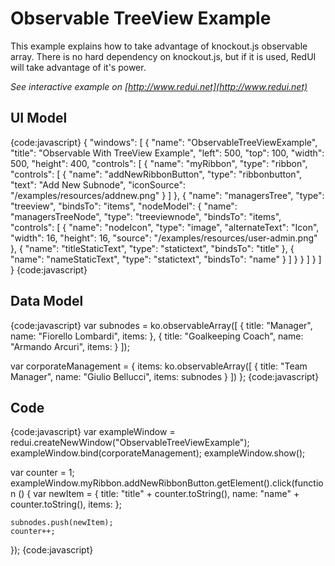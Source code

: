 # Observable TreeView Example

This example explains how to take advantage of knockout.js observable array.
There is no hard dependency on knockout.js, but if it is used, RedUI will take advantage of it's power.

_See interactive example on [http://www.redui.net](http://www.redui.net)_

## UI Model

{code:javascript}
{
    "windows": [
        {
            "name": "ObservableTreeViewExample",
            "title": "Observable With TreeView Example",
            "left": 500,
            "top": 100,
            "width": 500,
            "height": 400,
            "controls": [
                {
                    "name": "myRibbon",
                    "type": "ribbon",
                    "controls": [
                        {
                            "name": "addNewRibbonButton",
                            "type": "ribbonbutton",
                            "text": "Add New Subnode",
                            "iconSource": "/examples/resources/addnew.png"
                        }
                    ]
                },
                {
                    "name": "managersTree",
                    "type": "treeview",
                    "bindsTo": "items",
                    "nodeModel": {
                        "name": "managersTreeNode",
                        "type": "treeviewnode",
                        "bindsTo": "items",
                        "controls": [
                            {
                                "name": "nodeIcon",
                                "type": "image",
                                "alternateText": "Icon",
                                "width": 16,
                                "height": 16,
                                "source": "/examples/resources/user-admin.png"
                            },
                            {
                                "name": "titleStaticText",
                                "type": "statictext",
                                "bindsTo": "title"
                            },
                            {
                                "name": "nameStaticText",
                                "type": "statictext",
                                "bindsTo": "name"
                            }
                        ]
                    }
                }
            ]
        }
    ]
}
{code:javascript}

## Data Model

{code:javascript}
var subnodes = ko.observableArray([
	{
		title: "Manager",
		name: "Fiorello Lombardi",
		items: []()
	},
	{
		title: "Goalkeeping Coach",
		name: "Armando Arcuri",
		items: []()
	}
]);

var corporateManagement = {
	items: ko.observableArray([
		{
			title: "Team Manager",
			name: "Giulio Bellucci",
			items: subnodes
		}
	])
};
{code:javascript}

## Code

{code:javascript}
var exampleWindow = redui.createNewWindow("ObservableTreeViewExample");
exampleWindow.bind(corporateManagement);
exampleWindow.show();

var counter = 1;
exampleWindow.myRibbon.addNewRibbonButton.getElement().click(function () {
	var newItem = {
		title: "title" + counter.toString(),
		name: "name" + counter.toString(),
		items: []()
	};

	subnodes.push(newItem);
	counter++;
});
{code:javascript}